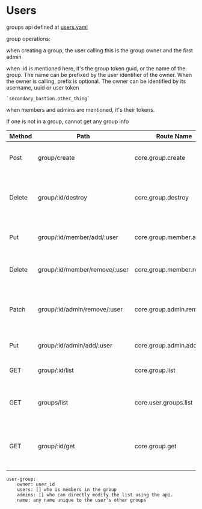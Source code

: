 # Users

groups api defined at [users.yaml](../../../api-docs/users.yaml)

group operations:

when creating a group, the user calling this is the group owner and the first admin

when :id is mentioned here, it's the group token guid, or the name of the group.
The name can be prefixed by the user identifier of the owner. When the owner is calling, prefix is optional.
The owner can be identified by its username, uuid or user token 
    
    `secondary_bastion.other_thing`

when members and admins are mentioned, it's their tokens.

If one is not in a group, cannot get any group info


| Method | Path                          | Route Name               | Description                                                       | Args                   |
|--------|-------------------------------|--------------------------|-------------------------------------------------------------------|------------------------|
| Post   | group/create                  | core.group.create        | create group,returns the group guid                               | required group_name:   |
| Delete | group/:id/destroy             | core.group.destroy       | destroy group.Can only be deleted if not in use anywhere          |                        |
| Put    | group/:id/member/add/:user    | core.group.member.add    | Adds membership to a single user                                  | user token guid or id  |
| Delete | group/:id/member/remove/:user | core.group.member.remove | Removes membership for a single user                              | user token guid or id  |
| Patch  | group/:id/admin/remove/:user  | core.group.admin.remove  | Removes admin status for a single user, they are still member     | user token guid or id  |
| Put    | group/:id/admin/add/:user     | core.group.admin.add     | Add admin status for a single user                                | user token guid or id  |
| GET    | group/:id/list                | core.group.list          | lists the membership and admins                                   | iterator for next page |
| GET    | groups/list                   | core.user.groups.list    | lists the groups by guid, that user is involved in                | iterator for next page |
| GET    | group/:id/get                 | core.group.get           | shows the group and membership status for this user in that group | iterator for next page |


    user-group:
        owner: user_id
        users: [] who is members in the group
        admins: [] who can directly modify the list using the api.
        name: any name unique to the user's other groups